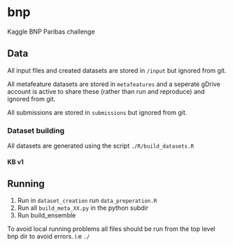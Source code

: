 # bnp
Kaggle BNP Paribas challenge

## Data
All input files and created datasets are stored in `/input` but ignored from git.

All metafeature datasets are stored in `metafeatures` and a seperate gDrive account is active to share these (rather than run and reproduce) and ignored from git.

All submissions are stored in `submissions` but ignored from git.

### Dataset building

All datasets are generated using the script `./R/build_datasets.R`

#### KB v1


## Running

1. Run in `dataset_creation` run `data_preperation.R`
2. Run all `build_meta_XX.py` in the python subdir
3. Run build_ensemble

To avoid local running problems all files should be run from the top level bnp dir to avoid errors. i.e `./`
